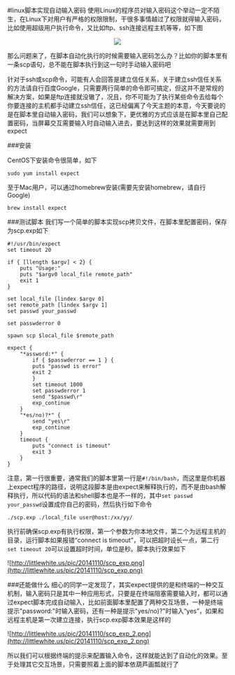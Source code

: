 #linux脚本实现自动输入密码
使用Linux的程序员对输入密码这个举动一定不陌生，在Linux下对用户有严格的权限限制，干很多事情越过了权限就得输入密码，比如使用超级用户执行命令，又比如ftp、ssh连接远程主机等等，如下图

<div align="center"><img src="http://littlewhite.us/pic/20141110/ssh_login.png"></div>

那么问题来了，在脚本自动化执行的时候需要输入密码怎么办？比如你的脚本里有一条scp语句，总不能在脚本执行到这一句时手动输入密码吧

针对于ssh或scp命令，可能有人会回答是建立信任关系，关于建立ssh信任关系的方法请自行百度Google，只需要两行简单的命令即可搞定，但这并不是常规的解决方案，如果是ftp连接就没辙了，况且，你不可能为了执行某些命令去给每个你要连接的主机都手动建立ssh信任，这已经偏离了今天主题的本意，今天要说的是在脚本里自动输入密码，我们可以想象下，更优雅的方式应该是在脚本里自己配置密码，当屏幕交互需要输入时自动输入进去，要达到这样的效果就需要用到expect

###安装

CentOS下安装命令很简单，如下

	sudo yum install expect
至于Mac用户，可以通过homebrew安装(需要先安装homebrew，请自行Google)

	brew install expect
	
###测试脚本
我们写一个简单的脚本实现scp拷贝文件，在脚本里配置密码，保存为scp.exp如下

	#!/usr/bin/expect
	set timeout 20

	if { [llength $argv] < 2} {
    	puts "Usage:"
    	puts "$argv0 local_file remote_path"
    	exit 1
	}

	set local_file [lindex $argv 0]
	set remote_path [lindex $argv 1]
	set passwd your_passwd

	set passwderror 0

	spawn scp $local_file $remote_path

	expect {
		"*assword:*" {
			if { $passwderror == 1 } {
            puts "passwd is error"
            exit 2
        	}
        	set timeout 1000
        	set passwderror 1
        	send "$passwd\r"
        	exp_continue
    	}
    	"*es/no)?*" {
        	send "yes\r"
        	exp_continue
    	}
    	timeout {
        	puts "connect is timeout"
        	exit 3
    	}
	}
注意，第一行很重要，通常我们的脚本里第一行是`#!/bin/bash`，而这里是你机器上expect程序的路径，说明这段脚本是由expect来解释执行的，而不是由bash解释执行，所以代码的语法和shell脚本也是不一样的，其中`set passwd your_passwd`设置成你自己的密码，然后执行如下命令

	./scp.exp ./local_file user@host:/xx/yy/
	
执行前确保scp.exp有执行权限，第一个参数为你本地文件，第二个为远程主机的目录，运行脚本如果报错“connect is timeout”，可以把超时设长一点，第二行`set timeout 20`可以设置超时时间，单位是秒。脚本执行效果如下

![http://littlewhite.us/pic/20141110/scp_exp.png](http://littlewhite.us/pic/20141110/scp_exp.png)

###还能做什么
细心的同学一定发现了，其实expect提供的是和终端的一种交互机制，输入密码只是其中一种应用形式，只要是在终端阻塞需要输入时，都可以通过expect脚本完成自动输入，比如前面脚本里配置了两种交互场景，一种是终端提示"password:"时输入密码，还有一种是提示"yes/no)?"时输入“yes”，如果和远程主机是第一次建立连接，执行scp.exp脚本效果是这样的

![http://littlewhite.us/pic/20141110/scp_exp_2.png](http://littlewhite.us/pic/20141110/scp_exp_2.png)

所以我们可以根据终端的提示来配置输入命令，这样就能达到了自动化的效果。至于处理其它交互场景，只需要照着上面的脚本依葫芦画瓢就行了




	